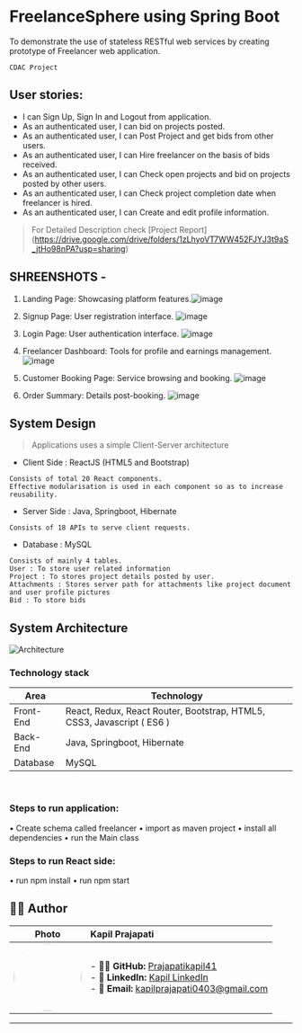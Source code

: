 # FreelanceSphere using Spring Boot
To demonstrate the use of stateless RESTful web services by creating prototype of Freelancer web application.

```
CDAC Project
```

## User stories:

* I can Sign Up, Sign In and Logout from application.
* As an authenticated user, I can bid on projects posted.
* As an authenticated user, I can Post Project and get bids from other users.
* As an authenticated user, I can Hire freelancer on the basis of bids received.
* As an authenticated user, I can Check open projects and bid on projects posted by other users.
* As an authenticated user, I can Check project completion date when freelancer is hired.
* As an authenticated user, I can Create and edit profile information.

> For Detailed Description check [Project Report]
(https://drive.google.com/drive/folders/1zLhyoVT7WW452FJYJ3t9aS_jtHo98nPA?usp=sharing)

## SHREENSHOTS - 
1. Landing Page: Showcasing platform features.![image](https://github.com/user-attachments/assets/940c6706-62b4-497d-aae0-fdf0d0391530)

2. Signup Page:  User registration interface.
 ![image](https://github.com/user-attachments/assets/9d519c05-c2b4-4d8d-ba49-c4cd2f711912)

3. Login Page: User authentication interface.
 ![image](https://github.com/user-attachments/assets/131bc1c8-4d5c-4b6f-a481-17e6bd392766)

4. Freelancer Dashboard: Tools for profile and earnings management.
 ![image](https://github.com/user-attachments/assets/6f18984c-e567-4cec-991a-09f87a752771)

5. Customer Booking Page: Service browsing and booking.
![image](https://github.com/user-attachments/assets/ef5f7772-302a-4009-b92b-5141c093d06a)

6. Order Summary: Details post-booking.
 ![image](https://github.com/user-attachments/assets/cdb76940-0d88-4dd8-8b1b-b1f62423d3cf)


## System Design
> Applications uses a simple Client-Server architecture

* Client Side : ReactJS (HTML5 and Bootstrap)
```
Consists of total 20 React components. 
Effective modularisation is used in each component so as to increase reusability.
```

* Server Side : Java, Springboot, Hibernate

```
Consists of 18 APIs to serve client requests.
```

* Database :  MySQL
```
Consists of mainly 4 tables.
User : To store user related information
Project : To stores project details posted by user.
Attachments : Stores server path for attachments like project document and user profile pictures
Bid : To store bids
```


## System Architecture
![Architecture](https://github.com/Prajapatikapil41/FreelanceSphere/blob/main/architecture.jpg)


### Technology stack

<table>
<thead>
<tr>
<th>Area</th>
<th>Technology</th>
</tr>
</thead>
<tbody>
	<tr>
		<td>Front-End</td>
		<td>React, Redux, React Router, Bootstrap, HTML5, CSS3, Javascript ( ES6 )</td>
	</tr>
	<tr>
		<td>Back-End</td>
		<td>Java, Springboot, Hibernate</td>
	</tr>
	<tr>
		<td>Database</td>
		<td>MySQL</td>
	</tr>
</tbody>
</table>
<br/>


### Steps to run application:
•	Create schema called freelancer
•	import as maven project
•	install all dependencies
•	run the Main class

### Steps to run React side:
•	run npm install
•	run npm start


## 👨‍💻 Author

|                                                                                                     Photo                                                                                                    | **Kapil Prajapati**                                                                                                                                                                                                                                                 |
| :----------------------------------------------------------------------------------------------------------------------------------------------------------------------------------------------------------: | :------------------------------------------------------------------------------------------------------------------------------------------------------------------------------------------------------------------------------------------------------------------ |
| [<img src="https://avatars.githubusercontent.com/u/81869156?s=400&u=ff6de7017b51e4d96dbfb1ae39c7a459d5e13ea8&v=4" width="120" height="120" style="border-radius:50%;">](https://github.com/Prajapatikapil41) | - 🧑‍💻 **GitHub:** [Prajapatikapil41](https://github.com/Prajapatikapil41)<br> - 💼 **LinkedIn:** [Kapil LinkedIn](https://www.linkedin.com/in/kapil-prajapati-7ba4b51b7/)<br> - 📧 **Email:** [kapilprajapati0403@gmail.com](mailto:kapilprajapati0403@gmail.com) |

---
